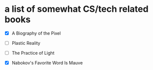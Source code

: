 # a list of somewhat CS/tech related books


- [x] A Biography of the Pixel

- [ ] Plastic Reality 

- [ ] The Practice of Light

- [x] Nabokov's Favorite Word Is Mauve
